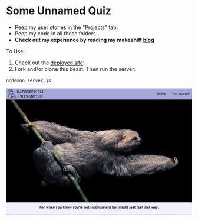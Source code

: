 # Some Unnamed Quiz

* Peep my user stories in the "Projects" tab.
* Peep my code in all those folders. 
* **Check out my experience by reading my makeshift [blog](https://github.com/gracehartzell/galvanizeQ2/blob/master/comps/blog.md)**

To Use:
1. Check out the [deployed site](https://grace-q2.herokuapp.com/)!
2. Fork and/or clone this beast. Then run the server:
```
nodemon server.js
```


![](/comps/ipswalkthrough.gif)


